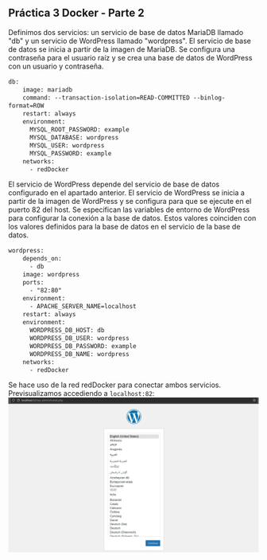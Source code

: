 ## Práctica 3 Docker - Parte 2
Definimos dos servicios: un servicio de base de datos MariaDB llamado "db" y un servicio de WordPress llamado "wordpress".
El servicio de base de datos se inicia a partir de la imagen de MariaDB. Se configura una contraseña para el usuario raíz y se crea una base de datos de WordPress con un usuario y contraseña.
```
db:
    image: mariadb
    command: --transaction-isolation=READ-COMMITTED --binlog-format=ROW
    restart: always
    environment:
      MYSQL_ROOT_PASSWORD: example
      MYSQL_DATABASE: wordpress
      MYSQL_USER: wordpress
      MYSQL_PASSWORD: example
    networks:
      - redDocker
```
El servicio de WordPress depende del servicio de base de datos configurado en el apartado anterior. El servicio de WordPress se inicia a partir de la imagen de WordPress y se configura para que se ejecute en el puerto 82 del host. Se especifican las variables de entorno de WordPress para configurar la conexión a la base de datos. Estos valores coinciden con los valores definidos para la base de datos en el servicio de la base de datos.
```
wordpress:
    depends_on:
      - db
    image: wordpress
    ports:
      - "82:80"
    environment:
      - APACHE_SERVER_NAME=localhost
    restart: always
    environment:
      WORDPRESS_DB_HOST: db
      WORDPRESS_DB_USER: wordpress
      WORDPRESS_DB_PASSWORD: example
      WORDPRESS_DB_NAME: wordpress
    networks:
      - redDocker
```
Se hace uso de la red redDocker para conectar ambos servicios.
Previsualizamos accediendo a `localhost:82`:
![width:480 center](parte2.png)
